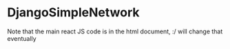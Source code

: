 # DjangoSimpleNetwork

Note that the main react JS code is in the html document, :/ will change that eventually
